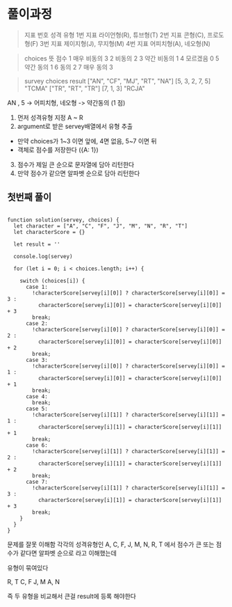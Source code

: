 # 풀이과정

> 지표 번호 성격 유형
> 1번 지표 라이언형(R), 튜브형(T)
> 2번 지표 콘형(C), 프로도형(F)
> 3번 지표 제이지형(J), 무지형(M)
> 4번 지표 어피치형(A), 네오형(N)

> choices 뜻 점수
> 1 매우 비동의 3
> 2 비동의 2
> 3 약간 비동의 1
> 4 모르겠음 0
> 5 약간 동의 1
> 6 동의 2
> 7 매우 동의 3

> survey choices result
> ["AN", "CF", "MJ", "RT", "NA"] [5, 3, 2, 7, 5] "TCMA"
> ["TR", "RT", "TR"] [7, 1, 3] "RCJA"

AN , 5 -> 어피치형, 네오형 -> 약간동의 (1 점)

1. 먼저 성격유형 지정 A ~ R
2. argument로 받은 servey배열에서 유형 추출

- 만약 choices가 1~3 이면 앞에, 4면 없음, 5~7 이면 뒤
- 객체로 점수를 저장한다 ({A: 1})

3. 점수가 제일 큰 순으로 문자열에 담아 리턴한다
4. 만약 점수가 같으면 알파벳 순으로 담아 리턴한다

## 첫번째 풀이

```

function solution(servey, choices) {
  let character = ["A", "C", "F", "J", "M", "N", "R", "T"]
  let characterScore = {}

  let result = ''

  console.log(servey)

  for (let i = 0; i < choices.length; i++) {

    switch (choices[i]) {
      case 1:
        !characterScore[servey[i][0]] ? characterScore[servey[i][0]] = 3 :
          characterScore[servey[i][0]] = characterScore[servey[i][0]] + 3
        break;
      case 2:
        !characterScore[servey[i][0]] ? characterScore[servey[i][0]] = 2 :
          characterScore[servey[i][0]] = characterScore[servey[i][0]] + 2
        break;
      case 3:
        !characterScore[servey[i][0]] ? characterScore[servey[i][0]] = 1 :
          characterScore[servey[i][0]] = characterScore[servey[i][0]] + 1
        break;
      case 4:
        break;
      case 5:
        !characterScore[servey[i][1]] ? characterScore[servey[i][1]] = 1 :
          characterScore[servey[i][1]] = characterScore[servey[i][1]] + 1
        break;
      case 6:
        !characterScore[servey[i][1]] ? characterScore[servey[i][1]] = 2 :
          characterScore[servey[i][1]] = characterScore[servey[i][1]] + 2
        break;
      case 7:
        !characterScore[servey[i][1]] ? characterScore[servey[i][1]] = 3 :
          characterScore[servey[i][1]] = characterScore[servey[i][1]] + 3
        break;
    }
  }
}
```

문제를 잘못 이해함
각각의 성격유형인 A, C, F, J, M, N, R, T 에서 점수가 큰 또는
점수가 같다면 알파벳 순으로 라고 이해했는데

유형이 묶여있다

R, T
C, F
J, M
A, N

즉 두 유형을 비교해서 큰걸 result에 등록 해야한다
